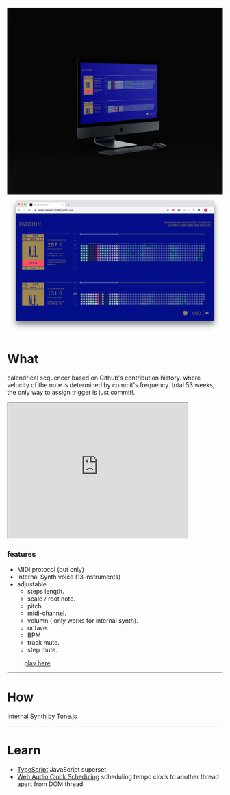 ![home](../../assets/images/patithin/00.jpg)
![home](../../assets/images/patithin/01.png)



# What

calendrical sequencer based on Github's contribution history.
where velocity of the note is determined by commit's frequency. 
total 53 weeks, the only way to assign trigger is just commit!.

<iframe width="420" height="315"
src="https://www.youtube.com/embed/0MEqRyrv7BA">
</iframe>

### features

- MIDI protocol (out only)
- Internal Synth voice (13 instruments) 
- adjustable
    - steps length.
    - scale / root note.
    - pitch.
    - midi-channel.
    - volumn ( only works for internal synth).
    - octave.
    - BPM
    - track mute.
    - step mute.


> [play here](https://tender-banach-703feb.netlify.com/)

------

# How
Internal Synth by Tone.js 


------
# Learn

- [TypeScript](https://supercollider.github.io/) JavaScript superset.
- [Web Audio Clock Scheduling](https://www.html5rocks.com/en/tutorials/audio/scheduling/) scheduling tempo clock to another thread apart from DOM thread.
